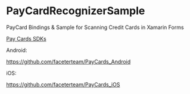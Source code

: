 # PayCardRecognizerSample
PayCard Bindings &amp; Sample for Scanning Credit Cards in Xamarin Forms

[Pay Cards SDKs](https://pay.cards/)

Android:

https://github.com/faceterteam/PayCards_Android


iOS:

https://github.com/faceterteam/PayCards_iOS
